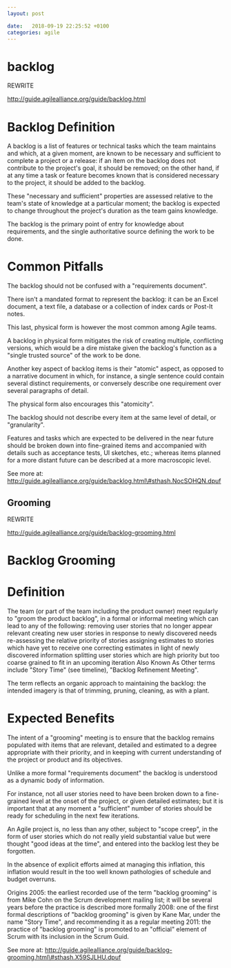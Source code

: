 ```yaml
---
layout: post

date:   2018-09-19 22:25:52 +0100
categories: agile
---
```

backlog
=======

REWRITE

http://guide.agilealliance.org/guide/backlog.html

Backlog Definition 
===
A backlog is a list of features or technical tasks
which the team maintains and which, at a given moment, are known to be
necessary and sufficient to complete a project or a release: if an item
on the backlog does not contribute to the project's goal, it should be
removed; on the other hand, if at any time a task or feature becomes
known that is considered necessary to the project, it should be added to
the backlog. 

These \"necessary and sufficient\" properties are assessed
relative to the team's state of knowledge at a particular moment; the
backlog is expected to change throughout the project's duration as the
team gains knowledge. 

The backlog is the primary point of entry for
knowledge about requirements, and the single authoritative source
defining the work to be done. 

Common Pitfalls 
===
The backlog should not be
confused with a \"requirements document\". 

There isn't a mandated format
to represent the backlog: it can be an Excel document, a text file, a
database or a collection of index cards or Post-It notes. 

This last, physical form is however the most common among Agile teams. 

A backlog in
physical form mitigates the risk of creating multiple, conflicting
versions, which would be a dire mistake given the backlog's function as
a \"single trusted source\" of the work to be done. 

Another key aspect
of backlog items is their \"atomic\" aspect, as opposed to a narrative
document in which, for instance, a single sentence could contain several
distinct requirements, or conversely describe one requirement over
several paragraphs of detail. 

The physical form also encourages this \"atomicity\". 

The backlog should not describe every item at the same
level of detail, or \"granularity\". 

Features and tasks which are
expected to be delivered in the near future should be broken down into
fine-grained items and accompanied with details such as acceptance
tests, UI sketches, etc.; whereas items planned for a more distant
future can be described at a more macroscopic level.  

See more at:
http://guide.agilealliance.org/guide/backlog.html\#sthash.NocSOHQN.dpuf

Grooming
--------

REWRITE

http://guide.agilealliance.org/guide/backlog-grooming.html

Backlog Grooming 
===
Definition 
===
The team (or part of the team including the
product owner) meet regularly to \"groom the product backlog\", in a
formal or informal meeting which can lead to any of the following:
removing user stories that no longer appear relevant creating new user
stories in response to newly discovered needs re-assessing the relative
priority of stories assigning estimates to stories which have yet to
receive one correcting estimates in light of newly discovered
information splitting user stories which are high priority but too
coarse grained to fit in an upcoming iteration Also Known As Other terms
include \"Story Time\" (see timeline), \"Backlog Refinement Meeting\".

The term reflects an organic approach to maintaining the backlog: the
intended imagery is that of trimming, pruning, cleaning, as with a
plant. 

Expected Benefits 
===
The intent of a \"grooming\" meeting is to
ensure that the backlog remains populated with items that are relevant,
detailed and estimated to a degree appropriate with their priority, and
in keeping with current understanding of the project or product and its
objectives. 

Unlike a more formal \"requirements document\" the backlog
is understood as a dynamic body of information. 

For instance, not all
user stories need to have been broken down to a fine-grained level at
the onset of the project, or given detailed estimates; but it is
important that at any moment a \"sufficient\" number of stories should
be ready for scheduling in the next few iterations. 

An Agile project is, no less than any other, subject to \"scope creep\", 
in the form of user stories which do not really yield substantial value 
but were thought \"good ideas at the time\", and entered into the backlog 
lest they be forgotten. 

In the absence of explicit efforts aimed at managing this
inflation, this inflation would result in the too well known pathologies
of schedule and budget overruns. 

Origins 2005: the earliest recorded use
of the term \"backlog grooming\" is from Mike Cohn on the Scrum
development mailing list; it will be several years before the practice
is described more formally 2008: one of the first formal descriptions of
\"backlog grooming\" is given by Kane Mar, under the name \"Story
Time\", and recommending it as a regular meeting 2011: the practice of
\"backlog grooming\" is promoted to an \"official\" element of Scrum
with its inclusion in the Scrum Guid.

See more at:
http://guide.agilealliance.org/guide/backlog-grooming.html\#sthash.X59SJLHU.dpuf

